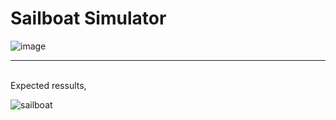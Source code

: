 # Sailboat Simulator

![image](https://github.com/user-attachments/assets/2ce6fac6-3691-49eb-a9a2-d0b390212459)

---
<br>
Expected ressults, <br>

![sailboat](https://github.com/user-attachments/assets/bfe3bdff-bdb4-4f41-a160-33d66d336404)

